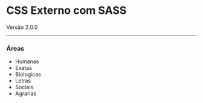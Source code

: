 # CSS Externo com SASS #

Versão 2.0.0
___

### Áreas ###

* Humanas
* Exatas
* Biologicas 
* Letras
* Sociais
* Agrarias 





